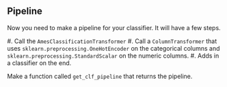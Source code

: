 ## Pipeline

Now you need to make a pipeline for your classifier. It will have a few steps.

#. Call the ``AmesClassificationTransformer``
#. Call a `ColumnTransformer` that uses `sklearn.preprocessing.OneHotEncoder` on the categorical columns and `sklearn.preprocessing.StandardScalar` on the numeric columns.
#. Adds in a classifier on the end.

Make a function called `get_clf_pipeline` that returns the pipeline.




